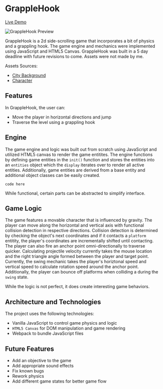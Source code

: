 # GrappleHook
[Live Demo](https://sackofcodetatoes.github.io/grapplehook/)

![GrappleHook Preview](https://gph.is/2Mtah97)

GrappleHook is a 2d side-scrolling game that incorporates a bit of physics and a grappling hook. The game engine and mechanics were implemented using JavaScript and HTML5 Canvas. GrappleHook was built in a 5 day deadline with future revisions to come.
Assets were not made by me.

Assets Sources: 
* [City Background](https://opengameart.org/content/city-background-repetitive-3)
* [Character](https://0x72.itch.io/16x16-industrial-tileset)
 
## Features
In GrappleHook, the user can:  
* Move the player in horizontal directions and jump
* Traverse the level using a grappling hook


## Engine
The game engine and logic was built out from scratch using JavaScript and utilized HTML5 canvas to render the game entitites. The engine functions by defining game entities in the `init()` function and stores the entities into an `entities` object which the `display` iterates over to render all active entities. Additionally, game entities are derived from a base entity and additional object classes can be easily created.

```
code here
```
While functional, certain parts can be abstracted to simplify interface.

## Game Logic
The game features a movable character that is influenced by gravity. The player can move along the horizontal and vertical axis with functional collision detection in respective directions. Collision detection is determined by checking the object's next coordinates and if it contacts a `platform` entitity, the player's coordinates are incrementally shifted until contacting. 
The player can also fire an anchor point omni-directionally to traverse quicker. Calculating projectile velocity currently takes the mouse location and the right triangle angle formed between the player and target point. 
Currently, the swing mechanic takes the player's horiztonal speed and vertical speed to calculate rotation speed around the anchor point. Additionally, the player can bounce off platforms when colliding a during the `swing` state.  

While the logic is not perfect, it does create interesting game behaviors.

## Architecture and Technologies
The project uses the following technologies:
* Vanilla JavaScript to control game physics and logic
* `HTML5 Canvas` for DOM manipulation and game rendering
* Webpack to bundle JavaScript files 

## Future Features
* Add an objective to the game
* Add appropriate sound effects
* Fix known bugs
* Rework physics 
* Add different game states for better game flow

